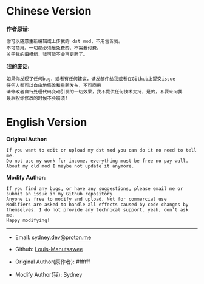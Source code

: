 # Chinese Version

**作者原话:**

    你可以随意重新编辑或上传我的 dst mod，不用告诉我。
    不可商用。一切都必须是免费的，不需要付费。
    关于我的旧模组，我可能不会再更新了。

**我的废话:**

    如果你发现了任何bug，或者有任何建议，请发邮件给我或者在Github上提交issue
    任何人都可以自由地修改和重新发布，不可商用
    请修改者自行处理代码变动引发的一切效果，我不提供任何技术支持，是的，不要来问我
    最后祝你修改的时候不会崩溃!

# English Version

**Original Author:**

    If you want to edit or upload my dst mod you can do it no need to tell me.
    Do not use my work for income. everything must be free no pay wall.
    About my old mod I maybe not update it anymore.

**Modify Author:**

    If you find any bugs, or have any suggestions, please email me or submit an issue in my Github repository
    Anyone is free to modify and upload, Not for commercial use
    Modifiers are asked to handle all effects caused by code changes by themselves. I do not provide any technical support. yeah, don’t ask me.
    Happy modifying!

***

* Email: sydney.dev@proton.me
* Github: [Louis-Manutsawee](https://github.com/Manutsawee/Louis-Manutsawee)

* Original Author(原作者): #ffffff
* Modify Author(我): Sydney
